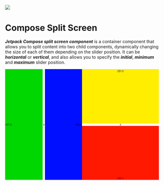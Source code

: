 <a href="https://www.buymeacoffee.com/numq"><img src="https://img.buymeacoffee.com/button-api/?text=Buy me a one way ticket&emoji=✈️&slug=numq&button_colour=5F7FFF&font_colour=ffffff&font_family=Inter&outline_colour=000000&coffee_colour=FFDD00" /></a>

# Compose Split Screen

**_Jetpack Compose split screen component_** is a container component that allows you to split content into two child
components, dynamically changing the size of each of them depending on the slider position. It can be **_horizontal_** or
**_vertical_**, and also allows you to specify the **_initial_**, **_minimum_** and **_maximum_** slider position.

![Demonstration](media/demo.gif)